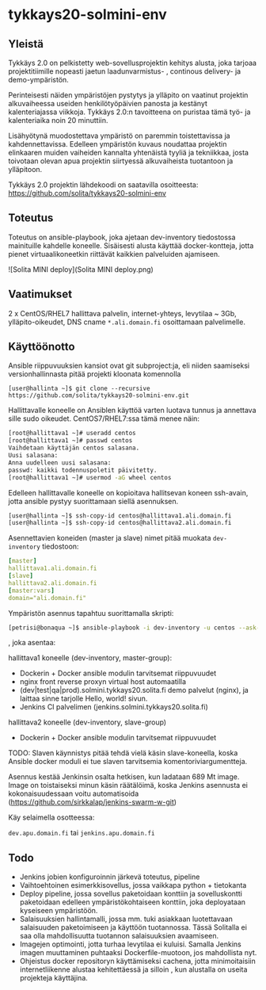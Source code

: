 # tykkays20-solmini-env

## Yleistä

Tykkäys 2.0 on pelkistetty web-sovellusprojektin kehitys alusta, joka tarjoaa projektitiimille nopeasti jaetun laadunvarmistus- , continous delivery- ja demo-ympäristön.

Perinteisesti näiden ympäristöjen pystytys ja ylläpito on vaatinut projektin alkuvaiheessa useiden henkilötyöpäivien panosta ja kestänyt kalenteriajassa viikkoja. Tykkäys 2.0:n tavoitteena on puristaa tämä työ- ja kalenteriaika noin 20 minuttiin.

Lisähyötynä muodostettava ympäristö on paremmin toistettavissa ja kahdennettavissa. Edelleen ympäristön kuvaus noudattaa projektin elinkaaren muiden vaiheiden kannalta yhtenäistä tyyliä ja tekniikkaa, josta toivotaan olevan apua projektin siirtyessä alkuvaiheista tuotantoon ja ylläpitoon.

Tykkäys 2.0 projektin lähdekoodi on saatavilla osoitteesta:
https://github.com/solita/tykkays20-solmini-env

## Toteutus

Toteutus on ansible-playbook, joka ajetaan dev-inventory tiedostossa mainituille kahdelle koneelle. Sisäisesti alusta käyttää docker-kontteja, jotta pienet virtuaalikoneetkin riittävät kaikkien palveluiden ajamiseen.

![Solita MINI deploy](Solita MINI deploy.png)

## Vaatimukset

2 x CentOS/RHEL7 hallittava palvelin, internet-yhteys, levytilaa ~ 3Gb, ylläpito-oikeudet, DNS cname `*.ali.domain.fi` osoittamaan palvelimelle.

## Käyttöönotto

Ansible riippuvuuksien kansiot ovat git subproject:ja, eli niiden saamiseksi versionhallinnasta pitää projekti kloonata komennolla

`[user@hallinta ~]$ git clone --recursive https://github.com/solita/tykkays20-solmini-env.git`

Hallittavalle koneelle on Ansiblen käyttöä varten luotava tunnus ja annettava sille sudo oikeudet.
CentOS7/RHEL7:ssa tämä menee näin:

````bash
[root@hallittava1 ~]# useradd centos
[root@hallittava1 ~]# passwd centos
Vaihdetaan käyttäjän centos salasana.
Uusi salasana:
Anna uudelleen uusi salasana:
passwd: kaikki todennuspoletit päivitetty.
[root@hallittava1 ~]# usermod -aG wheel centos
````

Edelleen hallittavalle koneelle on kopioitava hallitsevan koneen ssh-avain, jotta ansible pystyy suorittamaan siellä asennuksen.
````bash
[user@hallinta ~]$ ssh-copy-id centos@hallittava1.ali.domain.fi
[user@hallinta ~]$ ssh-copy-id centos@hallittava2.ali.domain.fi
````

Asennettavien koneiden (master ja slave) nimet pitää muokata `dev-inventory` tiedostoon:

````yaml
[master]
hallittava1.ali.domain.fi
[slave]
hallittava2.ali.domain.fi
[master:vars]
domain="ali.domain.fi"
````

Ympäristön asennus tapahtuu suorittamalla skripti:

````bash
[petrisi@bonaqua ~]$ ansible-playbook -i dev-inventory -u centos --ask-become-pass tykkays20.yml
````

, joka asentaa:

hallittava1 koneelle (dev-inventory, master-group):
 - Dockerin + Docker ansible modulin tarvitsemat riippuvuudet
 - nginx front reverse proxyn virtual host automaatilla
 - (dev|test|qa|prod).solmini.tykkays20.solita.fi demo palvelut (nginx), ja laittaa sinne tarjolle Hello, world! sivun.
 - Jenkins CI palvelimen (jenkins.solmini.tykkays20.solita.fi)

hallittava2 koneelle (dev-inventory, slave-group)
 - Dockerin + Docker ansible modulin tarvitsemat riippuvuudet

TODO: Slaven käynnistys pitää tehdä vielä käsin slave-koneella, koska Ansible docker moduli ei tue slaven tarvitsemia komentoriviargumentteja.

Asennus kestää Jenkinsin osalta hetkisen, kun ladataan 689 Mt image. Image on toistaiseksi minun käsin räätälöimä, koska Jenkins asennusta ei kokonaisuudessaan voitu automatisoida (https://github.com/sirkkalap/jenkins-swarm-w-git)

Käy selaimella osotteessa:

`dev.apu.domain.fi` tai `jenkins.apu.domain.fi`

## Todo

- Jenkins jobien konfiguroinnin järkevä toteutus, pipeline
- Vaihtoehtoinen esimerkkisovellus, jossa vaikkapa python + tietokanta
- Deploy pipeline, jossa sovellus paketoidaan konttiin ja sovelluskontti paketoidaan edelleen ympäristökohtaiseen konttiin, joka deployataan kyseiseen ympäristöön.
- Salaisuuksien hallintamalli, jossa mm. tuki asiakkaan luotettavaan salaisuuden paketoimiseen ja käyttöön tuotannossa. Tässä Solitalla ei saa olla mahdollisuutta tuotannon salaisuuksien avaamiseen.
- Imagejen optimointi, jotta turhaa levytilaa ei kuluisi. Samalla Jenkins imagen muuttaminen puhtaaksi Dockerfile-muotoon, jos mahdollista nyt.
- Ohjeistus docker repositoryn käyttämiseksi cachena, jotta minimoitaisiin internetliikenne alustaa kehitettäessä ja silloin , kun alustalla on useita projekteja käyttäjina.
